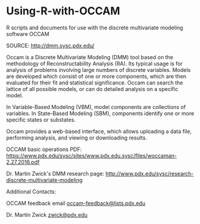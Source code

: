 # Using-R-with-OCCAM

R scripts and documents for use with the discrete multivariate modeling software OCCAM

SOURCE: http://dmm.sysc.pdx.edu/

Occam is a Discrete Multivariate Modeling (DMM) tool based on the methodology of Reconstructability Analysis (RA). Its typical usage is for analysis of problems involving large numbers of discrete variables. Models are developed which consist of one or more components, which are then evaluated for their fit and statistical significance. Occam can search the lattice of all possible models, or can do detailed analysis on a specific model.

In Variable-Based Modeling (VBM), model components are collections of variables. In State-Based Modeling (SBM), components identify one or more specific states or substates.

Occam provides a web-based interface, which allows uploading a data file, performing analysis, and viewing or downloading results.

OCCAM basic operations PDF: https://www.pdx.edu/sysc/sites/www.pdx.edu.sysc/files/woccaman-2.27.2016.pdf

Dr. Martin Zwick's DMM research page: http://www.pdx.edu/sysc/research-discrete-multivariate-modeling

Additional Contacts:
  
  OCCAM feedback email  occam-feedback@lists.pdx.edu
  
  Dr. Martin Zwick      zwick@pdx.edu

